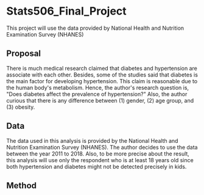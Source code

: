# Stats506_Final_Project

This project will use the data provided by National Health and Nutrition Examination Survey (NHANES)

## Proposal
There is much medical research claimed that diabetes and hypertension are associate with each other. Besides, some of the studies said that diabetes is the main factor for developing hypertension. This claim is reasonable due to the human body's metabolism. Hence, the author's research question is, "Does diabetes  affect the prevalence of hypertension?" Also, the author curious that there is any difference between (1) gender, (2) age group, and (3) obesity. 

## Data
The data used in this analysis is provided by the National Health and Nutrition Examination Survey (NHANES). The author decides to use the data between the year 2011 to 2018. Also, to be more precise about the result, this analysis will use only the respondent who is at least 18 years old since both hypertension and diabetes might not be detected precisely in kids.

## Method

